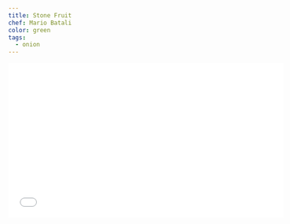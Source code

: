 ```yaml
---
title: Stone Fruit
chef: Mario Batali
color: green
tags:
  - onion
---
```


<iframe width="560" height="315" src="//www.youtube.com/embed/ZBlZ_QYcFBc" frameborder="0" allowfullscreen></iframe>
